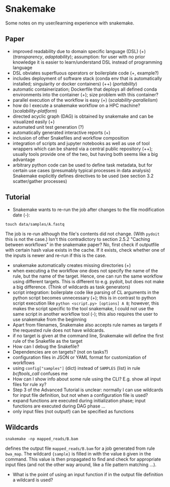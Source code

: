 Snakemake
=========
Some notes on my user/learning experience with snakemake.

Paper
-----
* improved readability due to domain specific language (DSL) (+) (*transparency*, *adaptability*); assumption: for user with no prior knowledge it is easier to learn/understand DSL instead of programming language
* DSL obviates superfluous operators or boilerplate code (+, example?)
* includes deployment of software stack (conda env that is automatically installed; singularity or docker containers) (++) (*portability*)
* automatic containerization; Dockerfile that deploys all defined conda environments into the container (+); size problem with this container?
* parallel execution of the workflow is easy (+) (*scalability-parallelism*)
* how do I execute a snakemake workflow on a HPC machine? (*scalability-platform*)
* directed acyclic graph (DAG) is obtained by snakemake and can be visualized easily (+)
* automated unit test generation (?)
* automatically generated interactive reports (+)
* inclusion of other Snakefiles and workflow composition
* integration of scripts and jupyter notebooks as well as use of tool wrappers which can be shared via a central public repository (++); usually tools provide one of the two, but having both seems like a big advantage
* arbitrary python code can be used to define task metadata, but for certain use cases (presumably typical processes in data analysis) Snakemake explicitly defines directives to be used (see section 3.2 scatter/gather processes)


Tutorial
--------
* Snakemake wants to re-run the job after changes to the file modification date (-):
```
touch data/samples/A.fastq
```
The job is re-run although the file's contents did not change.
(With `pydoit` this is not the case.)
Isn't this contradictory to section 2.5.2 "Caching between workflows" in the snakemake paper? No, first check if outputfile with certain hash value exists in the cache. If it exists, check whether one of the inputs is newer and re-run if this is the case.

* snakemake automatically creates missing directories (+)
* when executing a the workflow one does not specify the name of the rule, but the name of the target. Hence, one can run the same workflow using different targets. This is different to e.g. pydoit, but does not make a big difference. (Think of wildcards as task generators)
* script integration: boilerplate code like parsing of CL arguments in the python script becomes unnecessary (+); this is in contrast to python script execution like `python <script.py> [options] A B`; however, this makes the script specific to the tool snakemake, I could not use the same script in another workflow tool (-); this also requires the user to use snakemake from the beginning
* Apart from filenames, Snakemake also accepts rule names as targets if the requested rule does not have wildcards.
* if no target is given at the command line, Snakemake will define the first rule of the Snakefile as the target
* How can I debug the Snakefile?
* Dependencies are on targets? (not on tasks?)
* configuration files in JSON or YAML format for customization of workflows
* using `config["samples"]` (dict) instead of `SAMPLES` (list) in rule *bcftools_call* confuses me
* How can I show info about some rule using the CLI? E.g. show all input files for rule xy?
* Step 3 of the Advanced Tutorial is unclear: normally I can use wildcards for input file definition, but not when a configuration file is used?
* expand functions are executed during initialization phase; input functions are executed during DAG phase ...
* only input files (not output!) can be specified as functions


Wildcards
---------
```
snakemake -np mapped_reads/B.bam
```
defines the output file `mapped_reads/B.bam` for a job generated from rule `bwa_map`. 
The wildcard `{sample}` is filled in with the value `B` given in the command.
This value is then propagated to find and check for appropriate input files (and not the other way around, like a file pattern matching ...).
* What is the point of using an input function if in the output file definition a wildcard is used?
